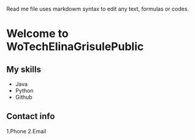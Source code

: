 Read me file uses markdowm syntax to edit any text, formulas or codes. 

# Welcome to WoTechElinaGrisulePublic
## My skills 
- Java
- Python
- Github
## Contact info 
1.Phone 
2.Email

